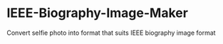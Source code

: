 # IEEE-Biography-Image-Maker
Convert selfie photo into format that suits IEEE biography image format

